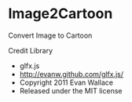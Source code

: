 # Image2Cartoon
Convert Image to Cartoon

Credit Library
 * glfx.js
 * http://evanw.github.com/glfx.js/
 * Copyright 2011 Evan Wallace
 * Released under the MIT license

